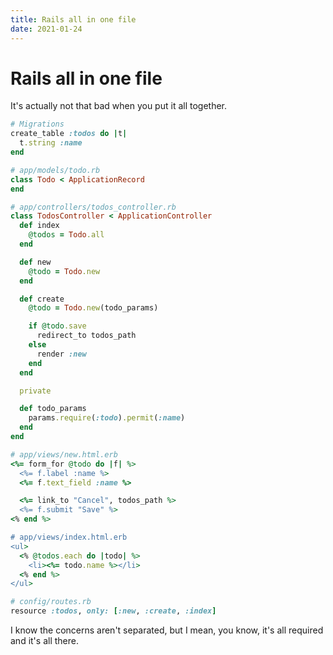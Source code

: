```yaml
---
title: Rails all in one file
date: 2021-01-24
---
```


# Rails all in one file

It's actually not that bad when you put it all together.

```ruby
# Migrations
create_table :todos do |t|
  t.string :name
end

# app/models/todo.rb
class Todo < ApplicationRecord
end

# app/controllers/todos_controller.rb
class TodosController < ApplicationController
  def index
    @todos = Todo.all
  end

  def new
    @todo = Todo.new
  end

  def create
    @todo = Todo.new(todo_params)

    if @todo.save
      redirect_to todos_path
    else
      render :new
    end
  end

  private

  def todo_params
    params.require(:todo).permit(:name)
  end
end

# app/views/new.html.erb
<%= form_for @todo do |f| %>
  <%= f.label :name %>
  <%= f.text_field :name %>

  <%= link_to "Cancel", todos_path %>
  <%= f.submit "Save" %>
<% end %>

# app/views/index.html.erb
<ul>
  <% @todos.each do |todo| %>
    <li><%= todo.name %></li>
  <% end %>
</ul>

# config/routes.rb
resource :todos, only: [:new, :create, :index]
```

I know the concerns aren't separated, but I mean, you know, it's all required and it's all there.
